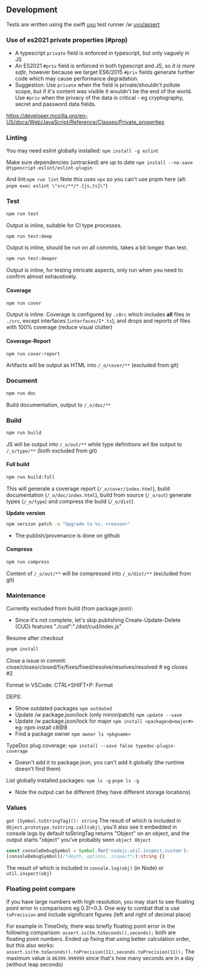 
## Development

Tests are written using the swift [uvu](https://github.com/lukeed/uvu) test runner /w [uvu/assert](https://github.com/lukeed/uvu/blob/master/docs/api.assert.md)

### Use of es2021 private properties (#prop)

- A typescript `private` field is enforced in typescript, but only vaguely in JS
- An ES2021 `#priv` field is enforced in both typescript and JS, so *it is more safe*, however because we target
 ES6/2015 `#priv` fields generate further code which may cause performance degradation. 
- Suggestion: Use `private` when the field is private/shouldn't pollute scope, but if it's content was visible
 it wouldn't be the end of the world.  Use `#priv` when the privacy of the data is critical - eg cryptography,
 secret and password data fields.
 
 https://developer.mozilla.org/en-US/docs/Web/JavaScript/Reference/Classes/Private_properties


### Linting
You may need eslint globally installed:
`npm install -g eslint`

Make sure dependencies (untracked) are up to date
`npm install --no-save @typescript-eslint/eslint-plugin`

And lint:`npm run lint`
Note this uses `npx` so you can't use pnpm here (alt: `pnpm exec eslint \"src/**/*.{js,ts}\"`)



### Test

```bash
npm run test 
```
Output is inline, suitable for CI type processes.

```bash
npm run test:deep
```
Output is inline, should be run on all commits, takes a bit longer than test.

```bash
npm run test:deeper
```
Output is inline, for testing intricate aspects, only run when you need to confirm almost exhaustively.

#### Coverage

```bash
npm run cover
```
Output is inline.  Coverage is configured by `.c8rc` which includes **all** files in `./src`, except
interfaces (`interfaces/I*.ts`), and drops and reports of files with 100% coverage (reduce visual clutter)

#### Coverage-Report
```bash
npm run cover:report
```
Artifacts will be output as HTML into `/_o/cover/**` (excluded from git)

### Document

```bash
npm run doc
```
Build documentation, output to `/_o/doc/**`


### Build

```bash
npm run build
```
JS will be output into `/_o/out/**` while type definitions wil lbe output to `/_o/type/**` (both excluded from git)

#### Full build

```bash
npm run build:full
```

This will generate a coverage report (`/_o/cover/index.html`), build documentation (`/_o/doc/index.html`),
build from source (`/_o/out`) generate types (`/_o/type`) and compress the build (`/_o/dist`)

**Update version**

```bash
npm version patch -m "Upgrade to %s, <reason>"
```
- The publish/provenance is done on github


#### Compress

```bash
npm run compress
```
Content of `/_o/out/**` will be compressed into `/_o/dist/**` (excluded from git)


### Maintenance

Currently excluded from build (from package.json):
- Since it's not complete, let's skip publishing Create-Update-Delete (CUD) features
		"./cud":"./dist/cud/index.js"

Resume after checkout
```bash
pnpm install
```

Close a issue in commit:
close/closes/closed/fix/fixes/fixed/resolve/resolves/resolved #<id>
eg closes #2

Format in VSCode: CTRL+SHIFT+P: Format  

DEPS:
- Show outdated packages
`npm outdated`
- Update /w package.json/lock (only minor/patch)
`npm update --save`
- Update /w package.json/lock for major
`npm install <package>@<major#>`
eg: npm install c8@8
- Find a package owner
`npm owner ls <pkgname>`

TypeDoc plug coverage:
`npm install --save false typedoc-plugin-coverage`
- Doesn't add it to package.json, you can't add it globally (the runtime doesn't find them)

List globally installed packages:
`npm ls -g`
`pnpm ls -g`
- Note the output can be different (they have different storage locations)

### Values

`get [Symbol.toStringTag](): string`
The result of which is included in `Object.prototype.toString.call(obj)`, you'll also
see it embedded in console logs by default toStringTag returns "Object" on an object, and the output starts "object"
you've probably seen `object Object`

```ts
const consoleDebugSymbol = Symbol.for('nodejs.util.inspect.custom');
[consoleDebugSymbol](/*depth, options, inspect*/):string {}
```
The result of which is included in `console.log(obj)` (in Node) or `util.inspect(obj)`

### Floating point compare

If you have large numbers with high resolution, you may start to see floating point error in comparisons
eg 0.3!=0.3.  One way to combat that is use `toPrecision` and include significant figures (left and right of decimal place)

For example in TimeOnly, there was briefly floating point error in the following comparison:
`assert.is(tm.toSeconds(),seconds);`
both are floating point numbers.  Ended up fixing that using better calculation order, but this also works:
`assert.is(tm.toSeconds().toPrecision(11),seconds.toPrecision(11));`
The maximum value is `86399.999999` since that's how many seconds are in a day (without leap seconds)
